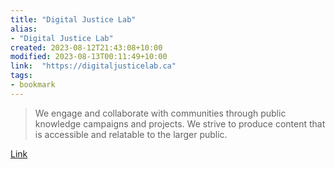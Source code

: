 ```yaml
---
title: "Digital Justice Lab"
alias:
- "Digital Justice Lab"
created: 2023-08-12T21:43:08+10:00
modified: 2023-08-13T00:11:49+10:00
link:  "https://digitaljusticelab.ca"
tags:
- bookmark
---
```


> We engage and collaborate with communities through public knowledge campaigns and projects. We strive to produce content that is accessible and relatable to the larger public.

[Link](https://digitaljusticelab.ca)